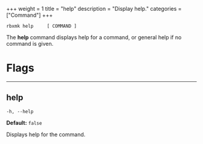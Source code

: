 +++
weight = 1
title = "help"
description = "Display help."
categories = ["Command"]
+++

`rbxmk help 	[ COMMAND ]
`

The **help** command displays help for a command, or general help if no
command is given.

# Flags

----

## help

`-h, --help`

**Default:** `false`

Displays help for the command.